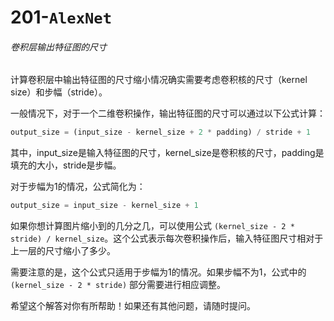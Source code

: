 # 201-`AlexNet`

###### 卷积层输出特征图的尺寸

计算卷积层中输出特征图的尺寸缩小情况确实需要考虑卷积核的尺寸（kernel size）和步幅（stride）。

一般情况下，对于一个二维卷积操作，输出特征图的尺寸可以通过以下公式计算：
```python
output_size = (input_size - kernel_size + 2 * padding) / stride + 1
```

其中，input_size是输入特征图的尺寸，kernel_size是卷积核的尺寸，padding是填充的大小，stride是步幅。

对于步幅为1的情况，公式简化为：
```python
output_size = input_size - kernel_size + 1
```

如果你想计算图片缩小到的几分之几，可以使用公式 `(kernel_size - 2 * stride) / kernel_size`。这个公式表示每次卷积操作后，输入特征图尺寸相对于上一层的尺寸缩小了多少。

需要注意的是，这个公式只适用于步幅为1的情况。如果步幅不为1，公式中的 `(kernel_size - 2 * stride)` 部分需要进行相应调整。

希望这个解答对你有所帮助！如果还有其他问题，请随时提问。